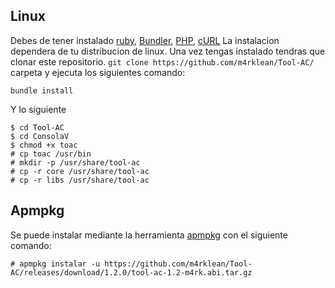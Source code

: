 ## Linux
Debes de tener instalado [ruby](https://www.ruby-lang.org/es/), [Bundler](https://bundler.io/), [PHP](https://www.php.net/), [cURL](https://curl.haxx.se/) La instalacion dependera de tu distribucion de linux. Una vez tengas instalado tendras que clonar este repositorio.
`git clone https://github.com/m4rklean/Tool-AC/`
carpeta y ejecuta los siguientes comando:
```
bundle install
```
Y lo siguiente
```
$ cd Tool-AC
$ cd ConsolaV
$ chmod +x toac
# cp toac /usr/bin
# mkdir -p /usr/share/tool-ac
# cp -r core /usr/share/tool-ac
# cp -r libs /usr/share/tool-ac
```
## Apmpkg
Se puede instalar mediante la herramienta [apmpkg](https://github.com/kedap/apmpkg) con el siguiente comando:
```
# apmpkg instalar -u https://github.com/m4rklean/Tool-AC/releases/download/1.2.0/tool-ac-1.2-m4rk.abi.tar.gz
```